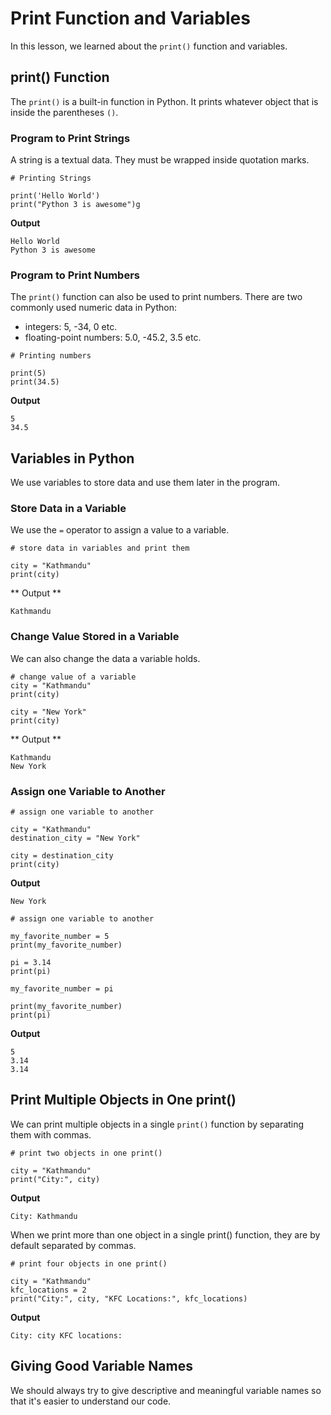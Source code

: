 # Print Function and Variables

In this lesson, we learned about the `print()` function and variables.

## print() Function

The `print()` is a built-in function in Python. It prints whatever object that is inside the parentheses `()`.

### Program to Print Strings

A string is a textual data. They must be wrapped inside quotation marks.

```
# Printing Strings

print('Hello World')
print("Python 3 is awesome")g
```

**Output**

```
Hello World
Python 3 is awesome
```

### Program to Print Numbers

The `print()` function can also be used to print numbers. There are two commonly used numeric data in Python:

* integers:  5, -34, 0 etc.
* floating-point numbers: 5.0, -45.2, 3.5 etc.

```
# Printing numbers

print(5)
print(34.5)
```

**Output**

```
5
34.5
```

## Variables in Python

We use variables to store data and use them later in the program.

### Store Data in a Variable

We use the `=` operator to assign a value to a variable.

```
# store data in variables and print them

city = "Kathmandu"
print(city)
```

** Output **

```
Kathmandu
```

### Change Value Stored in a Variable

We can also change the data a variable holds.

```
# change value of a variable
city = "Kathmandu"
print(city)

city = "New York"
print(city)
```

** Output **

```
Kathmandu
New York
```

### Assign one Variable to Another

```
# assign one variable to another

city = "Kathmandu"
destination_city = "New York"

city = destination_city
print(city)
```

**Output**

```
New York
```

```
# assign one variable to another

my_favorite_number = 5
print(my_favorite_number)

pi = 3.14
print(pi)

my_favorite_number = pi

print(my_favorite_number)
print(pi)
```

**Output**

```
5
3.14
3.14
```

## Print Multiple Objects in One print()

We can print multiple objects in a single `print()` function by separating them with commas.

```
# print two objects in one print()

city = "Kathmandu"
print("City:", city)
```

**Output**

```
City: Kathmandu
```

When we print more than one object in a single print() function, they are by default separated by commas.

```
# print four objects in one print()

city = "Kathmandu"
kfc_locations = 2
print("City:", city, "KFC Locations:", kfc_locations)
```

**Output**

```
City: city KFC locations: 
```

## Giving Good Variable Names

We should always try to give descriptive and meaningful variable names so that it's easier to understand our code.




